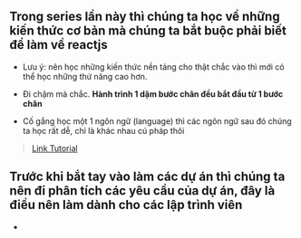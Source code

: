## Trong series lần này thì chúng ta học về những kiến thức cơ bản mà chúng ta bắt buộc phải biết để làm về reactjs

- Lưu ý: nên học những kiến thức nền tảng cho thật chắc vào thì mới có thể học những thứ nâng cao
	hơn.

- Đi chậm mà chắc. **Hành trình 1 dặm bước chân đều bắt đầu từ 1 bước chân**

- Cố gắng học một 1 ngôn ngữ (language) thì các ngôn ngữ sau đó chúng ta học rất dễ, chỉ là khác
	nhau cú pháp thôi

> [Link Tutorial](https://bom.so/Syj17x)

## Trước khi bắt tay vào làm các dự án thì chúng ta nên đi phân tích các yêu cầu của dự án, đây là điều nên làm dành cho các lập trình viên

- 
